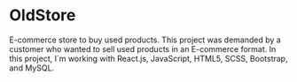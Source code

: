 # OldStore
E-commerce store to buy used products. This project was demanded by a customer who wanted to sell used products in an E-commerce format. In this project, I´m working with React.js, JavaScript, HTML5, SCSS, Bootstrap, and MySQL.
